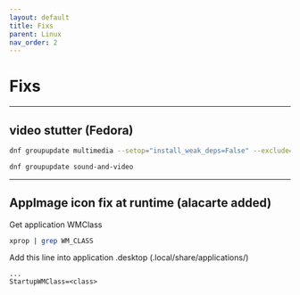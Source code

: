 ```yaml
---
layout: default
title: Fixs
parent: Linux
nav_order: 2
---
```


# Fixs

___

## video stutter (Fedora)
```bash
dnf groupupdate multimedia --setop="install_weak_deps=False" --exclude=PackageKit-gstreamer-plugin

dnf groupupdate sound-and-video 
```

___

## AppImage icon fix at runtime (alacarte added)

Get application WMClass
```bash
xprop | grep WM_CLASS
```

Add this line into application .desktop (.local/share/applications/)
```
...
StartupWMClass=<class>
```